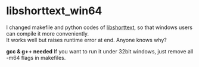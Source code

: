 # libshorttext_win64
I changed makefile and python codes of [libshorttext](www.csie.ntu.edu.tw/~cjlin/libshorttext/), so that windows users can compile it more conveniently.  
It works well but raises runtime error at end. Anyone knows why?  
  
**gcc & g++ needed**
If you want to run it under 32bit windows, just remove all -m64 flags in makefiles.
